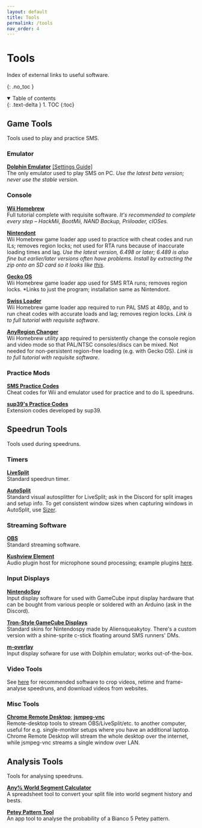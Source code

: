 ```yaml
---
layout: default
title: Tools
permalink: /tools
nav_order: 4
---
```


# Tools

Index of external links to useful software.

{: .no_toc }
<details open markdown="block">
<summary>Table of contents</summary> {: .text-delta }
1. TOC
{:toc}
</details>

## Game Tools
Tools used to play and practice SMS.
### Emulator
**[Dolphin Emulator](https://dolphin-emu.org/download/)** [\[Settings Guide\]](https://imgur.com/a/qj6vrmM)  
The only emulator used to play SMS on PC. *Use the latest beta version; never use the stable version.*

### Console
**[Wii Homebrew](https://wii.guide)**  
Full tutorial complete with requisite software. *It's recommended to complete every step – HackMii, BootMii, NAND Backup, Priiloader, cIOSes.*

**[Nintendont](https://zint.ch/NintendontPackager/)**  
Wii Homebrew game loader app used to practice with cheat codes and run ILs; removes region locks; not used for RTA runs because of inaccurate loading times and lag. *Use the latest version, 6.498 or later; 6.489 is also fine but earlier/later versions often have problems. Install by extracting the zip onto an SD card so it looks like [this](https://cdn.discordapp.com/attachments/529145099003887618/938900334334578708/unknown.png)*.

**[Gecko OS](https://shoutplenty.netlify.app/files/Gecko1931.zip)**  
Wii Homebrew game loader app used for SMS RTA runs; removes region locks. *Links to just the program; installation same as Nintendont.

**[Swiss Loader](https://gbatemp.net/threads/how-to-set-up-and-use-swiss-on-the-wii.291505/)**  
Wii Homebrew game loader app required to run PAL SMS at 480p, and to run cheat codes with accurate loads and lag; removes region locks. *Link is to full tutorial with requisite software*.

**[AnyRegion Changer](https://youtu.be/sqI3Zg-jGvw)**  
Wii Homebrew utility app required to persistently change the console region and video mode so that PAL/NTSC consoles/discs can be mixed. Not needed for non-persistent region-free loading (e.g. with Gecko OS). *Link is to full tutorial with requisite software*.

### Practice Mods
**[SMS Practice Codes](https://gct.zint.ch)**  
Cheat codes for Wii and emulator used for practice and to do IL speedruns.

**[sup39's Practice Codes](https://app.sms.sup39.dev/gct-extension/)**  
Extension codes developed by sup39.

## Speedrun Tools
Tools used during speedruns.

### Timers

**[LiveSplit](https://livesplit.org/downloads/)**  
Standard speedrun timer.

**[AutoSplit](https://github.com/Toufool/Auto-Split/releases/)**  
Standard visual autosplitter for LiveSplit; ask in the Discord for split images and setup info. To get consistent window sizes when capturing windows in AutoSplit, use [Sizer](http://www.brianapps.net/sizer/).

### Streaming Software
**[OBS](https://obsproject.com/download)**  
Standard streaming software.

**[Kushview Element](https://github.com/kushview/Element)**  
Audio plugin host for microphone sound processing; example plugins [here](https://www.reaper.fm/reaplugs/).

### Input Displays
**[NintendoSpy](https://github.com/jaburns/NintendoSpy)**  
Input display software for used with GameCube input display hardware that can be bought from various people or soldered with an Arduino (ask in the Discord).

**[Tron-Style GameCube Displays](https://drive.google.com/drive/folders/1y-pLcrQwD9EqCu9EH1ZFJZDNtTmmrbhR)**  
Standard skins for Nintendospy made by Aliensqueakytoy. There's a custom version with a shine-sprite c-stick floating around SMS runners' DMs.

**[m-overlay](https://github.com/bkacjios/m-overlay)**  
Input display sofware for use with Dolphin emulator; works out-of-the-box.

### Video Tools
See [here](info/video-tools) for recommended software to crop videos, retime and frame-analyse speedruns, and download videos from websites.

### Misc Tools
**[Chrome Remote Desktop](https://remotedesktop.google.com/)**; **[jsmpeg-vnc](https://github.com/phoboslab/jsmpeg-vnc)**  
Remote-desktop tools to stream OBS/LiveSplit/etc. to another computer, useful for e.g. single-monitor setups where you have an additional laptop. Chrome Remote Desktop will stream the whole desktop over the internet, while jsmpeg-vnc streams a single window over LAN.

## Analysis Tools
Tools for analysing speedruns.

**[Any% World Segment Calculator](https://docs.google.com/spreadsheets/d/1v-FhUuG77YuWI8zTrCd8S8TZYM0V2JDqHzhaFiLHn8E/edit?usp=sharing)**  
A spreadsheet tool to convert your split file into world segment history and bests.

**[Petey Pattern Tool](https://naosanpoyo.github.io/PeteyPattern/)**  
An app tool to analyse the probability of a Bianco 5 Petey pattern.
